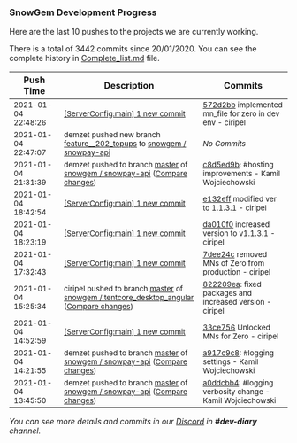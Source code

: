 
### SnowGem Development Progress

Here are the last 10 pushes to the projects we are currently working.

There is a total of 3442 commits since 20/01/2020. You can see the complete history in
 [Complete_list.md](Complete_list.md) file.

| Push Time | Description | Commits |
| --- | --- | --- |
| <sub>2021-01-04 22:48:26</sub> | <sub>[[ServerConfig:main] 1 new commit](https://github.com/TENTOfficial/ServerConfig/commit/572d2bbe4419249341621cdda26facc2b7a1b343)</sub> | <sub>[572d2bb](https://github.com/TENTOfficial/ServerConfig/commit/572d2bbe4419249341621cdda26facc2b7a1b343) implemented mn_file for zero in dev env - ciripel</sub> |
| <sub>2021-01-04 22:47:07</sub> | <sub>demzet pushed new branch [feature\_\_202\_topups](https://gitlab.com/snowgem/snowpay-api/commits/feature__202_topups) to [snowgem / snowpay\-api](https://gitlab.com/snowgem/snowpay-api)</sub> | <sub>_No Commits_</sub> |
| <sub>2021-01-04 21:31:39</sub> | <sub>demzet pushed to branch [master](https://gitlab.com/snowgem/snowpay-api/commits/master) of [snowgem / snowpay\-api](https://gitlab.com/snowgem/snowpay-api) ([Compare changes](https://gitlab.com/snowgem/snowpay-api/compare/a917c9c8404f5e826d319240ba105ddc67415352...c8d5ed9b3a588fc77aa7d201f4c9ef168b4c873f))</sub> | <sub>[c8d5ed9b](https://gitlab.com/snowgem/snowpay-api/-/commit/c8d5ed9b3a588fc77aa7d201f4c9ef168b4c873f): #hosting improvements - Kamil Wojciechowski</sub> |
| <sub>2021-01-04 18:42:54</sub> | <sub>[[ServerConfig:main] 1 new commit](https://github.com/TENTOfficial/ServerConfig/commit/e132efff5b9e77b467fd9c20cd9f19faa8be0781)</sub> | <sub>[e132eff](https://github.com/TENTOfficial/ServerConfig/commit/e132efff5b9e77b467fd9c20cd9f19faa8be0781) modified ver to 1.1.3.1 - ciripel</sub> |
| <sub>2021-01-04 18:23:19</sub> | <sub>[[ServerConfig:main] 1 new commit](https://github.com/TENTOfficial/ServerConfig/commit/da010f005cf79a109c4bbd4667bdbcb0533ad13a)</sub> | <sub>[da010f0](https://github.com/TENTOfficial/ServerConfig/commit/da010f005cf79a109c4bbd4667bdbcb0533ad13a) increased version to v1.1.3.1 - ciripel</sub> |
| <sub>2021-01-04 17:32:43</sub> | <sub>[[ServerConfig:main] 1 new commit](https://github.com/TENTOfficial/ServerConfig/commit/7dee24cf5eada804c3922ac9e33f52aefad7b6f6)</sub> | <sub>[7dee24c](https://github.com/TENTOfficial/ServerConfig/commit/7dee24cf5eada804c3922ac9e33f52aefad7b6f6) removed MNs of Zero from production - ciripel</sub> |
| <sub>2021-01-04 15:25:34</sub> | <sub>ciripel pushed to branch [master](https://gitlab.com/snowgem/tentcore_desktop_angular/commits/master) of [snowgem / tentcore\_desktop\_angular](https://gitlab.com/snowgem/tentcore_desktop_angular) ([Compare changes](https://gitlab.com/snowgem/tentcore_desktop_angular/compare/acde3ed0ccb945c022dca63bb1881811c1e9f887...822209ea6a4e8ffc00e4c364c1dd818d6fcf01ce))</sub> | <sub>[822209ea](https://gitlab.com/snowgem/tentcore_desktop_angular/-/commit/822209ea6a4e8ffc00e4c364c1dd818d6fcf01ce): fixed packages and increased version - ciripel</sub> |
| <sub>2021-01-04 14:52:59</sub> | <sub>[[ServerConfig:main] 1 new commit](https://github.com/TENTOfficial/ServerConfig/commit/33ce756ec6de5494b8f5b280a98a50b30210b81b)</sub> | <sub>[33ce756](https://github.com/TENTOfficial/ServerConfig/commit/33ce756ec6de5494b8f5b280a98a50b30210b81b) Unlocked MNs for Zero - ciripel</sub> |
| <sub>2021-01-04 14:21:55</sub> | <sub>demzet pushed to branch [master](https://gitlab.com/snowgem/snowpay-api/commits/master) of [snowgem / snowpay\-api](https://gitlab.com/snowgem/snowpay-api) ([Compare changes](https://gitlab.com/snowgem/snowpay-api/compare/a0ddcbb467331c520b1f969def23606158ce372e...a917c9c8404f5e826d319240ba105ddc67415352))</sub> | <sub>[a917c9c8](https://gitlab.com/snowgem/snowpay-api/-/commit/a917c9c8404f5e826d319240ba105ddc67415352): #logging settings - Kamil Wojciechowski</sub> |
| <sub>2021-01-04 13:45:50</sub> | <sub>demzet pushed to branch [master](https://gitlab.com/snowgem/snowpay-api/commits/master) of [snowgem / snowpay\-api](https://gitlab.com/snowgem/snowpay-api) ([Compare changes](https://gitlab.com/snowgem/snowpay-api/compare/7e0e739916b2f54c03d840f4d97fecf73bf33ab3...a0ddcbb467331c520b1f969def23606158ce372e))</sub> | <sub>[a0ddcbb4](https://gitlab.com/snowgem/snowpay-api/-/commit/a0ddcbb467331c520b1f969def23606158ce372e): #logging verbosity change - Kamil Wojciechowski</sub> |

_You can see more details and commits in our [Discord](https://discord.gg/zumGnbg) in **#dev-diary** channel._
